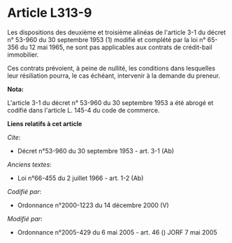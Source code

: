 # Article L313-9

Les dispositions des deuxième et troisième alinéas de l'article 3-1 du décret n° 53-960 du 30 septembre 1953 (1) modifié et
complété par la loi n° 65-356 du 12 mai 1965, ne sont pas applicables aux contrats de crédit-bail immobilier. 

Ces contrats prévoient, à peine de nullité, les conditions dans lesquelles leur résiliation pourra, le cas échéant,
intervenir à la demande du preneur.

**Nota:**

L'article 3-1 du décret n° 53-960 du 30 septembre 1953 a été abrogé et codifié dans l'article L. 145-4 du code de commerce.

**Liens relatifs à cet article**

_Cite_:

  - Décret n°53-960 du 30 septembre 1953 - art. 3-1 (Ab)

_Anciens textes_:

  - Loi n°66-455 du 2 juillet 1966 - art. 1-2 (Ab)

_Codifié par_:

  - Ordonnance n°2000-1223 du 14 décembre 2000 (V)

_Modifié par_:

  - Ordonnance n°2005-429 du 6 mai 2005 - art. 46 () JORF 7 mai 2005
